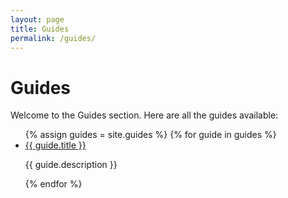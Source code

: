 ```yaml
---
layout: page
title: Guides
permalink: /guides/
---
```


# Guides

Welcome to the Guides section. Here are all the guides available:

<ul>
  {% assign guides = site.guides %}
  {% for guide in guides %}
    <li>
      <a href="{{ guide.url }}">{{ guide.title }}</a>
      <p>{{ guide.description }}</p>
    </li>
  {% endfor %}
</ul>
